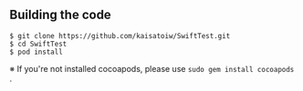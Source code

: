 
## Building the code
```
$ git clone https://github.com/kaisatoiw/SwiftTest.git
$ cd SwiftTest
$ pod install
```

※ If you're not installed cocoapods,  please use `sudo gem install cocoapods` .
